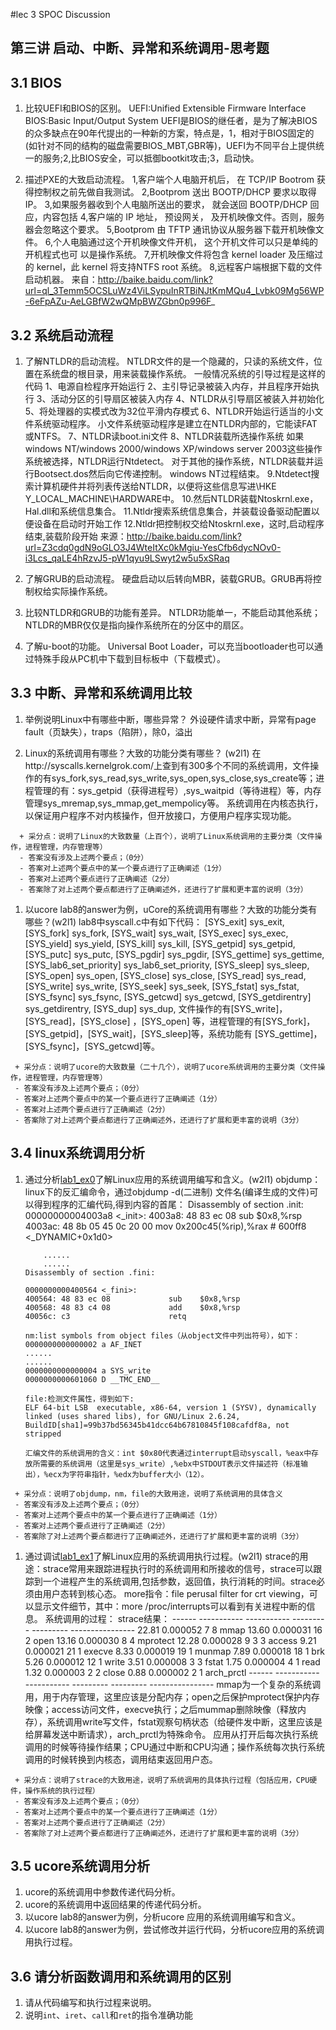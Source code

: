 #lec 3 SPOC Discussion

## 第三讲 启动、中断、异常和系统调用-思考题

## 3.1 BIOS
1. 比较UEFI和BIOS的区别。
		UEFI:Unified Extensible Firmware Interface
		BIOS:Basic Input/Output System
		UEFI是BIOS的继任者，是为了解决BIOS的众多缺点在90年代提出的一种新的方案，特点是，1，相对于BIOS固定的(如针对不同的结构的磁盘需要BIOS_MBT,GBR等)，UEFI为不同平台上提供统一的服务;2,比BIOS安全，可以抵御bootkit攻击;3，启动快。
 
2. 描述PXE的大致启动流程。
		1,客户端个人电脑开机后， 在 TCP/IP Bootrom 获得控制权之前先做自我测试。
		2,Bootprom 送出 BOOTP/DHCP 要求以取得 IP。
		3,如果服务器收到个人电脑所送出的要求， 就会送回 BOOTP/DHCP 回应，内容包括
		4,客户端的 IP 地址， 预设网关， 及开机映像文件。否则，服务器会忽略这个要求。
		5,Bootprom 由 TFTP 通讯协议从服务器下载开机映像文件。
		6,个人电脑通过这个开机映像文件开机， 这个开机文件可以只是单纯的开机程式也可
		以是操作系统。
		7,开机映像文件将包含 kernel loader 及压缩过的 kernel，此 kernel 将支持NTFS root
		系统。
		8,远程客户端根据下载的文件启动机器。
		来自：http://baike.baidu.com/link?url=ql_3Temm5OCSLuWz4ViLSypuInRTBiNJtKmMQu4_Lvbk09Mg56WP-6eFpAZu-AeLGBfW2wQMpBWZGbn0p996F_

## 3.2 系统启动流程
 1. 了解NTLDR的启动流程。
		NTLDR文件的是一个隐藏的，只读的系统文件，位置在系统盘的根目录，用来装载操作系统。
		一般情况系统的引导过程是这样的代码
		1、电源自检程序开始运行
		2、主引导记录被装入内存，并且程序开始执行
		3、活动分区的引导扇区被装入内存
		4、NTLDR从引导扇区被装入并初始化
		5、将处理器的实模式改为32位平滑内存模式
		6、NTLDR开始运行适当的小文件系统驱动程序。
		小文件系统驱动程序是建立在NTLDR内部的，它能读FAT或NTFS。
		7、NTLDR读boot.ini文件
		8、NTLDR装载所选操作系统
		如果windows NT/windows 2000/windows XP/windows server 2003这些操作系统被选择，NTLDR运行Ntdetect。
		对于其他的操作系统，NTLDR装载并运行Bootsect.dos然后向它传递控制。
		windows NT过程结束。
		9.Ntdetect搜索计算机硬件并将列表传送给NTLDR，以便将这些信息写进\\HKE Y_LOCAL_MACHINE\HARDWARE中。
		10.然后NTLDR装载Ntoskrnl.exe，Hal.dll和系统信息集合。
		11.Ntldr搜索系统信息集合，并装载设备驱动配置以便设备在启动时开始工作
		12.Ntldr把控制权交给Ntoskrnl.exe，这时,启动程序结束,装载阶段开始
		来源：http://baike.baidu.com/link?url=Z3cdq0gdN9oGLO3J4WteItXc0kMgiu-YesCfb6dycNOv0-i3Lcs_qaLE4hRzvJ5-pW1qyu9LSwyt2w5u5xSRaq

 1. 了解GRUB的启动流程。
		硬盘启动以后转向MBR，装载GRUB。GRUB再将控制权给实际操作系统。

1. 比较NTLDR和GRUB的功能有差异。
		NTLDR功能单一，不能启动其他系统；NTLDR的MBR仅仅是指向操作系统所在的分区中的扇区。
 1. 了解u-boot的功能。
		Universal Boot Loader，可以充当bootloader也可以通过特殊手段从PC机中下载到目标板中（下载模式）。

## 3.3 中断、异常和系统调用比较
 1. 举例说明Linux中有哪些中断，哪些异常？
		外设硬件请求中断，异常有page fault（页缺失），traps（陷阱），除0，溢出

 1. Linux的系统调用有哪些？大致的功能分类有哪些？  (w2l1)
		在http://syscalls.kernelgrok.com/上查到有300多个不同的系统调用，文件操作的有sys_fork,sys_read,sys_write,sys_open,sys_close,sys_create等；进程管理的有：sys_getpid（获得进程号）,sys_waitpid（等待进程）等，内存管理sys_mremap,sys_mmap,get_mempolicy等。
		系统调用在内核态执行，以保证用户程序不对内核操作，但开放接口，方便用户程序实现功能。
```
  + 采分点：说明了Linux的大致数量（上百个），说明了Linux系统调用的主要分类（文件操作，进程管理，内存管理等）
  - 答案没有涉及上述两个要点；（0分）
  - 答案对上述两个要点中的某一个要点进行了正确阐述（1分）
  - 答案对上述两个要点进行了正确阐述（2分）
  - 答案除了对上述两个要点都进行了正确阐述外，还进行了扩展和更丰富的说明（3分）
 ```
 
 1. 以ucore lab8的answer为例，uCore的系统调用有哪些？大致的功能分类有哪些？(w2l1)
 lab8中syscall.c中有如下代码：
		[SYS_exit]              sys_exit,
		[SYS_fork]              sys_fork,
		[SYS_wait]              sys_wait,
		[SYS_exec]              sys_exec,
		[SYS_yield]             sys_yield,
		[SYS_kill]              sys_kill,
		[SYS_getpid]            sys_getpid,
		[SYS_putc]              sys_putc,
		[SYS_pgdir]             sys_pgdir,
		[SYS_gettime]           sys_gettime,
		[SYS_lab6_set_priority] sys_lab6_set_priority,
		[SYS_sleep]             sys_sleep,
		[SYS_open]              sys_open,
		[SYS_close]             sys_close,
		[SYS_read]              sys_read,
		[SYS_write]             sys_write,
		[SYS_seek]              sys_seek,
		[SYS_fstat]             sys_fstat,
		[SYS_fsync]             sys_fsync,
		[SYS_getcwd]            sys_getcwd,
		[SYS_getdirentry]       sys_getdirentry,
		[SYS_dup]               sys_dup,
		文件操作的有[SYS_write]，[SYS_read]，[SYS_close] ，[SYS_open] 等，进程管理的有[SYS_fork]，[SYS_getpid]，[SYS_wait]，[SYS_sleep]等，系统功能有 [SYS_gettime]，[SYS_fsync]，[SYS_getcwd]等。
 ```
  + 采分点：说明了ucore的大致数量（二十几个），说明了ucore系统调用的主要分类（文件操作，进程管理，内存管理等）
  - 答案没有涉及上述两个要点；（0分）
  - 答案对上述两个要点中的某一个要点进行了正确阐述（1分）
  - 答案对上述两个要点进行了正确阐述（2分）
  - 答案除了对上述两个要点都进行了正确阐述外，还进行了扩展和更丰富的说明（3分）
 ```
 
## 3.4 linux系统调用分析
 1. 通过分析[lab1_ex0](https://github.com/chyyuu/ucore_lab/blob/master/related_info/lab1/lab1-ex0.md)了解Linux应用的系统调用编写和含义。(w2l1)
		objdump：linux下的反汇编命令，通过objdump -d(二进制) 文件名(编译生成的文件)可以得到程序的汇编代码,得到内容的首尾：
		Disassembly of section .init:
		00000000004003a8 <_init>:
		4003a8:	48 83 ec 08          	sub    $0x8,%rsp
		4003ac:	48 8b 05 45 0c 20 00 	mov    0x200c45(%rip),%rax        # 600ff8 <_DYNAMIC+0x1d0>

			......
			......
		Disassembly of section .fini:

		0000000000400564 <_fini>:
		400564:	48 83 ec 08          	sub    $0x8,%rsp
		400568:	48 83 c4 08          	add    $0x8,%rsp
		40056c:	c3                   	retq   

		nm:list symbols from object files（从object文件中列出符号），如下：
		0000000000000002 a AF_INET
		......
		......
		0000000000000004 a SYS_write
		0000000000601060 D __TMC_END__

		file:检测文件属性，得到如下:
		ELF 64-bit LSB  executable, x86-64, version 1 (SYSV), dynamically linked (uses shared libs), for GNU/Linux 2.6.24, BuildID[sha1]=99b37bd56345b41dcc64b67810845f108cafdf8a, not stripped

		汇编文件的系统调用的含义：int $0x80代表通过interrupt启动syscall，%eax中存放所需要的系统调用（这里是sys_write）,%ebx中STDOUT表示文件描述符（标准输出），%ecx为字符串指针，%edx为buffer大小（12）。

 ```
  + 采分点：说明了objdump，nm，file的大致用途，说明了系统调用的具体含义
  - 答案没有涉及上述两个要点；（0分）
  - 答案对上述两个要点中的某一个要点进行了正确阐述（1分）
  - 答案对上述两个要点进行了正确阐述（2分）
  - 答案除了对上述两个要点都进行了正确阐述外，还进行了扩展和更丰富的说明（3分）
 
 ```
 
 1. 通过调试[lab1_ex1](https://github.com/chyyuu/ucore_lab/blob/master/related_info/lab1/lab1-ex1.md)了解Linux应用的系统调用执行过程。(w2l1)
		 	strace的用途：strace常用来跟踪进程执行时的系统调用和所接收的信号，strace可以跟踪到一个进程产生的系统调用,包括参数，返回值，执行消耗的时间。strace必须由用户态转到核心态。
			more指令：file perusal filter for crt viewing，可以显示文件细节，其中：more /proc/interrupts可以看到有关进程中断的信息。
			系统调用的过程：
		strace结果：
		------ ----------- ----------- --------- --------- ----------------
		22.81    0.000052           7         8           mmap
		13.60    0.000031          16         2           open
		13.16    0.000030           8         4           mprotect
		12.28    0.000028           9         3         3 access
		9.21    0.000021          21         1           execve
		8.33    0.000019          19         1           munmap
		7.89    0.000018          18         1           brk
		5.26    0.000012          12         1           write
		3.51    0.000008           3         3           fstat
		1.75    0.000004           4         1           read
		1.32    0.000003           2         2           close
		0.88    0.000002           2         1           arch_prctl
		------ ----------- ----------- --------- --------- ----------------
		mmap为一个复杂的系统调用，用于内存管理，这里应该是分配内存；open之后保护mprotect保护内存映像；access访问文件，execve执行；之后mummap删除映像（释放内存），系统调用write写文件，fstat观察句柄状态（给硬件发中断，这里应该是给屏幕发送中断请求），arch_prctl为特殊命令。
		应用从打开后每次执行系统调用的时候等待操作结果；CPU通过中断和CPU沟通；操作系统每次执行系统调用的时候转换到内核态，调用结束返回用户态。

 ```
  + 采分点：说明了strace的大致用途，说明了系统调用的具体执行过程（包括应用，CPU硬件，操作系统的执行过程）
  - 答案没有涉及上述两个要点；（0分）
  - 答案对上述两个要点中的某一个要点进行了正确阐述（1分）
  - 答案对上述两个要点进行了正确阐述（2分）
  - 答案除了对上述两个要点都进行了正确阐述外，还进行了扩展和更丰富的说明（3分）
 ```
 
## 3.5 ucore系统调用分析
 1. ucore的系统调用中参数传递代码分析。
 1. ucore的系统调用中返回结果的传递代码分析。
 1. 以ucore lab8的answer为例，分析ucore 应用的系统调用编写和含义。
 1. 以ucore lab8的answer为例，尝试修改并运行代码，分析ucore应用的系统调用执行过程。
 
## 3.6 请分析函数调用和系统调用的区别
 1. 请从代码编写和执行过程来说明。
   1. 说明`int`、`iret`、`call`和`ret`的指令准确功能
 
